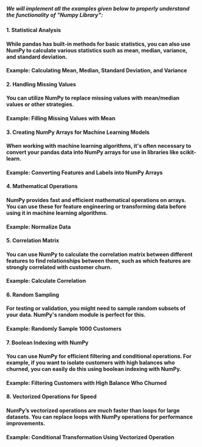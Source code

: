 ##### We will implement all the examples given below to properly understand the functionality of "Numpy Library": 
#### 1. Statistical Analysis
#### While pandas has built-in methods for basic statistics, you can also use NumPy to calculate various statistics such as mean, median, variance, and standard deviation.
#### Example: Calculating Mean, Median, Standard Deviation, and Variance

#### 2. Handling Missing Values
#### You can utilize NumPy to replace missing values with mean/median values or other strategies.
#### Example: Filling Missing Values with Mean

#### 3. Creating NumPy Arrays for Machine Learning Models
#### When working with machine learning algorithms, it's often necessary to convert your pandas data into NumPy arrays for use in libraries like scikit-learn.
#### Example: Converting Features and Labels into NumPy Arrays

#### 4. Mathematical Operations
#### NumPy provides fast and efficient mathematical operations on arrays. You can use these for feature engineering or transforming data before using it in machine learning algorithms.
#### Example: Normalize Data

#### 5. Correlation Matrix
#### You can use NumPy to calculate the correlation matrix between different features to find relationships between them, such as which features are strongly correlated with customer churn.
#### Example: Calculate Correlation

#### 6. Random Sampling
#### For testing or validation, you might need to sample random subsets of your data. NumPy's random module is perfect for this.
#### Example: Randomly Sample 1000 Customers

#### 7. Boolean Indexing with NumPy
#### You can use NumPy for efficient filtering and conditional operations. For example, if you want to isolate customers with high balances who churned, you can easily do this using boolean indexing with NumPy.
#### Example: Filtering Customers with High Balance Who Churned

#### 8. Vectorized Operations for Speed
#### NumPy’s vectorized operations are much faster than loops for large datasets. You can replace loops with NumPy operations for performance improvements.
#### Example: Conditional Transformation Using Vectorized Operation
 
